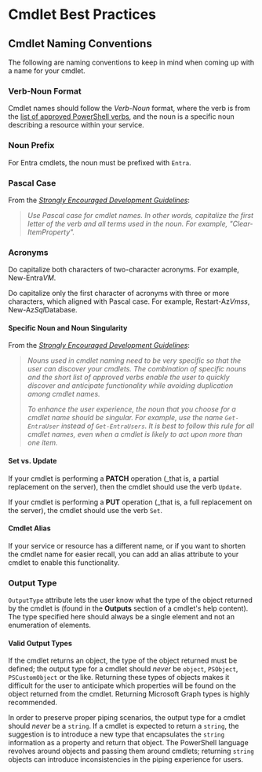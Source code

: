 # Cmdlet Best Practices

## Cmdlet Naming Conventions

The following are naming conventions to keep in mind when coming up with a name for your cmdlet.

### Verb-Noun Format

Cmdlet names should follow the _Verb-Noun_ format, where the verb is from the [list of approved PowerShell verbs][approved-verbs], and the noun is a specific noun describing a resource within your service.

### Noun Prefix

For Entra cmdlets, the noun must be prefixed with `Entra`.

### Pascal Case

From the [_Strongly Encouraged Development Guidelines_][strongly-encouraged-dev-guide]:

> _Use Pascal case for cmdlet names. In other words, capitalize the first letter of the verb and all terms used in the noun. For example, "Clear-ItemProperty"._

### Acronyms

Do capitalize both characters of two-character acronyms. For example, New-Entra*VM*.

Do capitalize only the first character of acronyms with three or more characters, which aligned with Pascal case. For example, Restart-Az*Vmss*, New-Az*Sql*Database.

#### Specific Noun and Noun Singularity

From the [_Strongly Encouraged Development Guidelines_][sd01-strongly-encouraged-development-guidelines]:

> _Nouns used in cmdlet naming need to be very specific so that the user can discover your cmdlets. The combination of specific nouns and the short list of approved verbs enable the user to quickly discover and anticipate functionality while avoiding duplication among cmdlet names._
>
> _To enhance the user experience, the noun that you choose for a cmdlet name should be singular. For example, use the name `Get-EntraUser` instead of `Get-EntraUsers`. It is best to follow this rule for all cmdlet names, even when a cmdlet is likely to act upon more than one item._

#### Set vs. Update

If your cmdlet is performing a **PATCH** operation (_that is, a partial replacement on the server), then the cmdlet should use the verb `Update`.

If your cmdlet is performing a **PUT** operation (_that is, a full replacement on the server), the cmdlet should use the verb `Set`.

#### Cmdlet Alias

If your service or resource has a different name, or if you want to shorten the cmdlet name for easier recall, you can add an alias attribute to your cmdlet to enable this functionality.

### Output Type

`OutputType` attribute lets the user know what the type of the object returned by the cmdlet is (found in the **Outputs** section of a cmdlet's help content). The type specified here should always be a single element and not an enumeration of elements.

#### Valid Output Types

If the cmdlet returns an object, the type of the object returned must be defined; the output type for a cmdlet should _never_ be `object`, `PSObject`, `PSCustomObject` or the like. Returning these types of objects makes it difficult for the user to anticipate which properties will be found on the object returned from the cmdlet. Returning Microsoft Graph types is highly recommended.

In order to preserve proper piping scenarios, the output type for a cmdlet should _never_ be a `string`. If a cmdlet is expected to return a `string`, the suggestion is to introduce a new type that encapsulates the `string` information as a property and return that object. The PowerShell language revolves around objects and passing them around cmdlets; returning `string` objects can introduce inconsistencies in the piping experience for users.

[approved-verbs]: https://learn.microsoft.com/powershell/scripting/developer/cmdlet/approved-verbs-for-windows-powershell-commands
[strongly-encouraged-dev-guide]: https://learn.microsoft.com/powershell/scripting/developer/cmdlet/strongly-encouraged-development-guidelines#use-pascal-case-for-cmdlet-names-sd02
[sd01-strongly-encouraged-development-guidelines]: https://learn.microsoft.com/powershell/scripting/developer/cmdlet/strongly-encouraged-development-guidelines#use-a-specific-noun-for-a-cmdlet-name-sd01
